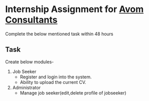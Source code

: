# Internship Assignment for [Avom Consultants](http://avomconsultants.com)

Complete the below mentioned task within 48 hours

## Task

Create below modules-

1. Job Seeker
    - Register and login into the system.
    - Ability to upload the current CV.
2. Administrator
    - Manage job seeker(edit,delete profile of jobseeker)
